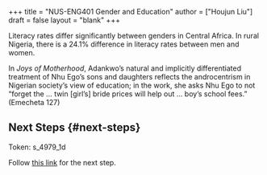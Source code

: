 +++
title = "NUS-ENG401 Gender and Education"
author = ["Houjun Liu"]
draft = false
layout = "blank"
+++

Literacy rates differ significantly between genders in Central Africa. In rural Nigeria, there is a 24.1% difference in literacy rates between men and women.

In _Joys of Motherhood_, Adankwo’s natural and implicitly differentiated treatment of Nhu Ego’s sons and daughters reflects the androcentrism in Nigerian society’s view of education; in the work, she asks Nhu Ego to not “forget the … twin [girl’s] bride prices will help out … boy’s school fees.” (Emecheta 127)


## Next Steps {#next-steps}

Token: s_4979_1d

Follow [this link](https://tinyurl.com/nuseng401giftbounce2) for the next step.